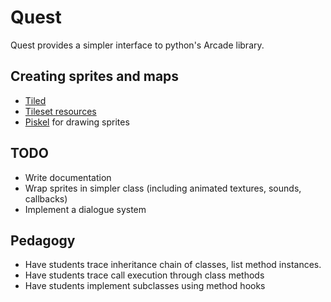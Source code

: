 # Quest

Quest provides a simpler interface to python's Arcade library. 

## Creating sprites and maps
- [Tiled](https://www.mapeditor.org/)
- [Tileset resources](https://opengameart.org/content/best-orthogonal-rectangular-tilesets-for-tilemaps)
- [Piskel](https://www.piskelapp.com) for drawing sprites

## TODO 

- Write documentation
- Wrap sprites in simpler class (including animated textures, sounds, callbacks)
- Implement a dialogue system

## Pedagogy
- Have students trace inheritance chain of classes, list method instances.
- Have students trace call execution through class methods
- Have students implement subclasses using method hooks
